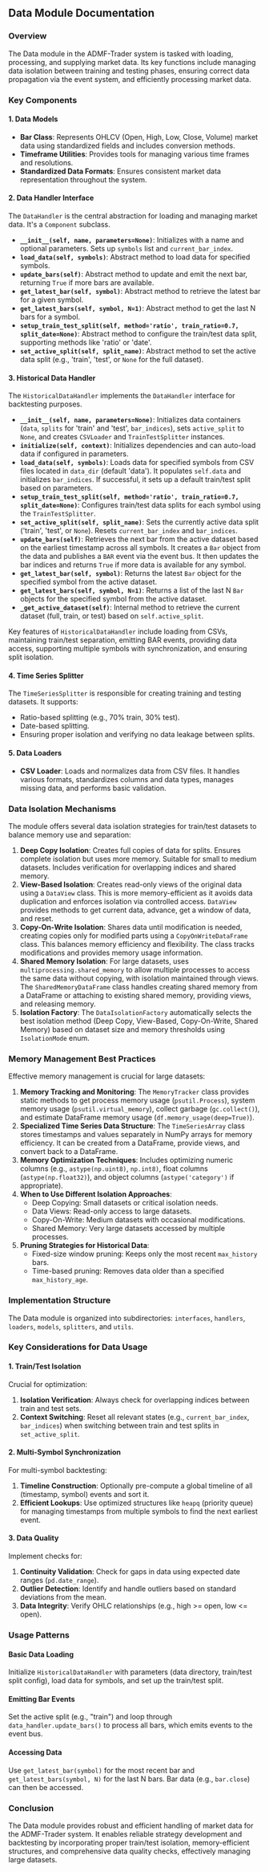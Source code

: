 ## Data Module Documentation

### Overview

The Data module in the ADMF-Trader system is tasked with loading, processing, and supplying market data. Its key functions include managing data isolation between training and testing phases, ensuring correct data propagation via the event system, and efficiently processing market data.

### Key Components

#### 1. Data Models

* **Bar Class**: Represents OHLCV (Open, High, Low, Close, Volume) market data using standardized fields and includes conversion methods.
* **Timeframe Utilities**: Provides tools for managing various time frames and resolutions.
* **Standardized Data Formats**: Ensures consistent market data representation throughout the system.

#### 2. Data Handler Interface

The `DataHandler` is the central abstraction for loading and managing market data. It's a `Component` subclass.

* **`__init__(self, name, parameters=None)`**: Initializes with a name and optional parameters. Sets up `symbols` list and `current_bar_index`.
* **`load_data(self, symbols)`**: Abstract method to load data for specified symbols.
* **`update_bars(self)`**: Abstract method to update and emit the next bar, returning `True` if more bars are available.
* **`get_latest_bar(self, symbol)`**: Abstract method to retrieve the latest bar for a given symbol.
* **`get_latest_bars(self, symbol, N=1)`**: Abstract method to get the last N bars for a symbol.
* **`setup_train_test_split(self, method='ratio', train_ratio=0.7, split_date=None)`**: Abstract method to configure the train/test data split, supporting methods like 'ratio' or 'date'.
* **`set_active_split(self, split_name)`**: Abstract method to set the active data split (e.g., 'train', 'test', or `None` for the full dataset).

#### 3. Historical Data Handler

The `HistoricalDataHandler` implements the `DataHandler` interface for backtesting purposes.

* **`__init__(self, name, parameters=None)`**: Initializes data containers (`data`, `splits` for 'train' and 'test', `bar_indices`), sets `active_split` to `None`, and creates `CSVLoader` and `TrainTestSplitter` instances.
* **`initialize(self, context)`**: Initializes dependencies and can auto-load data if configured in parameters.
* **`load_data(self, symbols)`**: Loads data for specified symbols from CSV files located in `data_dir` (default 'data'). It populates `self.data` and initializes `bar_indices`. If successful, it sets up a default train/test split based on parameters.
* **`setup_train_test_split(self, method='ratio', train_ratio=0.7, split_date=None)`**: Configures train/test data splits for each symbol using the `TrainTestSplitter`.
* **`set_active_split(self, split_name)`**: Sets the currently active data split ('train', 'test', or `None`). Resets `current_bar_index` and `bar_indices`.
* **`update_bars(self)`**: Retrieves the next bar from the active dataset based on the earliest timestamp across all symbols. It creates a `Bar` object from the data and publishes a `BAR` event via the event bus. It then updates the bar indices and returns `True` if more data is available for any symbol.
* **`get_latest_bar(self, symbol)`**: Returns the latest `Bar` object for the specified symbol from the active dataset.
* **`get_latest_bars(self, symbol, N=1)`**: Returns a list of the last N `Bar` objects for the specified symbol from the active dataset.
* **`_get_active_dataset(self)`**: Internal method to retrieve the current dataset (full, train, or test) based on `self.active_split`.

Key features of `HistoricalDataHandler` include loading from CSVs, maintaining train/test separation, emitting BAR events, providing data access, supporting multiple symbols with synchronization, and ensuring split isolation.

#### 4. Time Series Splitter

The `TimeSeriesSplitter` is responsible for creating training and testing datasets. It supports:

* Ratio-based splitting (e.g., 70% train, 30% test).
* Date-based splitting.
* Ensuring proper isolation and verifying no data leakage between splits.

#### 5. Data Loaders

* **CSV Loader**: Loads and normalizes data from CSV files. It handles various formats, standardizes columns and data types, manages missing data, and performs basic validation.

### Data Isolation Mechanisms

The module offers several data isolation strategies for train/test datasets to balance memory use and separation:

1.  **Deep Copy Isolation**: Creates full copies of data for splits. Ensures complete isolation but uses more memory. Suitable for small to medium datasets. Includes verification for overlapping indices and shared memory.
2.  **View-Based Isolation**: Creates read-only views of the original data using a `DataView` class. This is more memory-efficient as it avoids data duplication and enforces isolation via controlled access. `DataView` provides methods to get current data, advance, get a window of data, and reset.
3.  **Copy-On-Write Isolation**: Shares data until modification is needed, creating copies only for modified parts using a `CopyOnWriteDataFrame` class. This balances memory efficiency and flexibility. The class tracks modifications and provides memory usage information.
4.  **Shared Memory Isolation**: For large datasets, uses `multiprocessing.shared_memory` to allow multiple processes to access the same data without copying, with isolation maintained through views. The `SharedMemoryDataFrame` class handles creating shared memory from a DataFrame or attaching to existing shared memory, providing views, and releasing memory.
5.  **Isolation Factory**: The `DataIsolationFactory` automatically selects the best isolation method (Deep Copy, View-Based, Copy-On-Write, Shared Memory) based on dataset size and memory thresholds using `IsolationMode` enum.

### Memory Management Best Practices

Effective memory management is crucial for large datasets:

1.  **Memory Tracking and Monitoring**: The `MemoryTracker` class provides static methods to get process memory usage (`psutil.Process`), system memory usage (`psutil.virtual_memory`), collect garbage (`gc.collect()`), and estimate DataFrame memory usage (`df.memory_usage(deep=True)`).
2.  **Specialized Time Series Data Structure**: The `TimeSeriesArray` class stores timestamps and values separately in NumPy arrays for memory efficiency. It can be created from a DataFrame, provide views, and convert back to a DataFrame.
3.  **Memory Optimization Techniques**: Includes optimizing numeric columns (e.g., `astype(np.uint8)`, `np.int8)`, float columns (`astype(np.float32)`), and object columns (`astype('category')` if appropriate).
4.  **When to Use Different Isolation Approaches**:
    * Deep Copying: Small datasets or critical isolation needs.
    * Data Views: Read-only access to large datasets.
    * Copy-On-Write: Medium datasets with occasional modifications.
    * Shared Memory: Very large datasets accessed by multiple processes.
5.  **Pruning Strategies for Historical Data**:
    * Fixed-size window pruning: Keeps only the most recent `max_history` bars.
    * Time-based pruning: Removes data older than a specified `max_history_age`.

### Implementation Structure

The Data module is organized into subdirectories: `interfaces`, `handlers`, `loaders`, `models`, `splitters`, and `utils`.

### Key Considerations for Data Usage

#### 1. Train/Test Isolation

Crucial for optimization:

1.  **Isolation Verification**: Always check for overlapping indices between train and test sets.
2.  **Context Switching**: Reset all relevant states (e.g., `current_bar_index`, `bar_indices`) when switching between train and test splits in `set_active_split`.

#### 2. Multi-Symbol Synchronization

For multi-symbol backtesting:

1.  **Timeline Construction**: Optionally pre-compute a global timeline of all (timestamp, symbol) events and sort it.
2.  **Efficient Lookups**: Use optimized structures like `heapq` (priority queue) for managing timestamps from multiple symbols to find the next earliest event.

#### 3. Data Quality

Implement checks for:

1.  **Continuity Validation**: Check for gaps in data using expected date ranges (`pd.date_range`).
2.  **Outlier Detection**: Identify and handle outliers based on standard deviations from the mean.
3.  **Data Integrity**: Verify OHLC relationships (e.g., high >= open, low <= open).

### Usage Patterns

#### Basic Data Loading

Initialize `HistoricalDataHandler` with parameters (data directory, train/test split config), load data for symbols, and set up the train/test split.

#### Emitting Bar Events

Set the active split (e.g., "train") and loop through `data_handler.update_bars()` to process all bars, which emits events to the event bus.

#### Accessing Data

Use `get_latest_bar(symbol)` for the most recent bar and `get_latest_bars(symbol, N)` for the last N bars. Bar data (e.g., `bar.close`) can then be accessed.

### Conclusion

The Data module provides robust and efficient handling of market data for the ADMF-Trader system. It enables reliable strategy development and backtesting by incorporating proper train/test isolation, memory-efficient structures, and comprehensive data quality checks, effectively managing large datasets.
